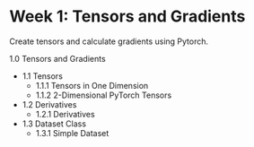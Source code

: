 # Week 1: Tensors and Gradients

Create tensors and calculate gradients using Pytorch.

1.0 Tensors and Gradients
- 1.1 Tensors
  - 1.1.1 Tensors in One Dimension
  - 1.1.2 2-Dimensional PyTorch Tensors
- 1.2 Derivatives
  - 1.2.1 Derivatives
- 1.3 Dataset Class
  - 1.3.1 Simple Dataset
